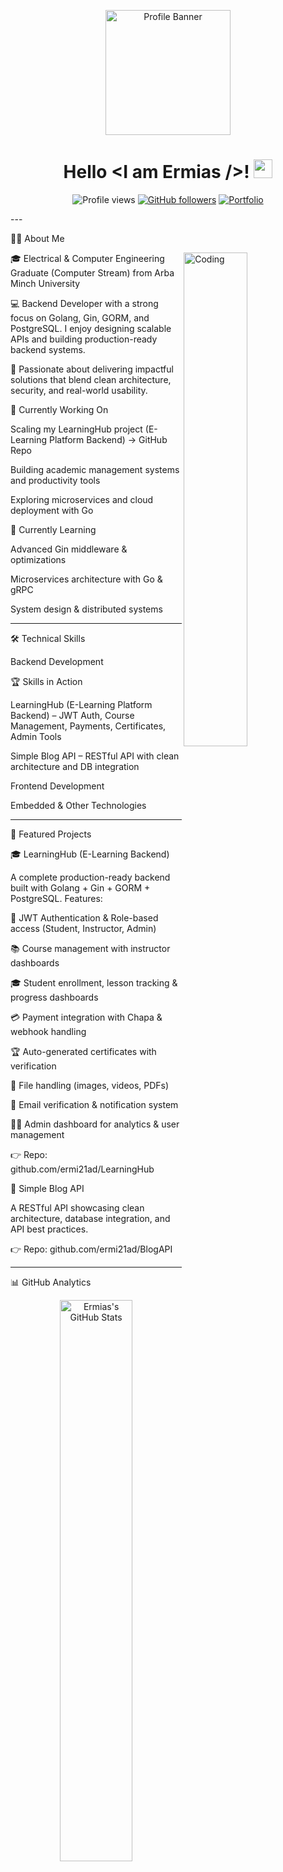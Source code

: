 <p align="center">
    <img width="200" src="https://avatars.githubusercontent.com/u/583231?v=4" alt="Profile Banner">
</p>
</p>  <h1 align="center">Hello &lt;I am Ermias /&gt;! <img src="https://raw.githubusercontent.com/MartinHeinz/MartinHeinz/master/wave.gif" width="30px"></h1>  <p align="center">  
  <img src="https://visitor-badge.glitch.me/badge?page_id=ErmiasAbebe.ErmiasAbebe" alt="Profile views">  
  <a href="https://github.com/ermi21ad"><img src="https://img.shields.io/github/followers/ermi21ad?label=Follow&style=social" alt="GitHub followers"></a>  
  <a href="https://ermias-abebe-portfolio.vercel.app/"><img src="https://img.shields.io/badge/Portfolio-Visit-blue" alt="Portfolio"></a>  
</p>  
---

👨‍💻 About Me

<img width="45%" align="right" alt="Coding" src="https://raw.githubusercontent.com/onimur/.github/master/.resources/git-header.svg">  🎓 Electrical & Computer Engineering Graduate (Computer Stream) from Arba Minch University

💻 Backend Developer with a strong focus on Golang, Gin, GORM, and PostgreSQL. I enjoy designing scalable APIs and building production-ready backend systems.

🚀 Passionate about delivering impactful solutions that blend clean architecture, security, and real-world usability.

🔭 Currently Working On

Scaling my LearningHub project (E-Learning Platform Backend) → GitHub Repo

Building academic management systems and productivity tools

Exploring microservices and cloud deployment with Go


🌱 Currently Learning

Advanced Gin middleware & optimizations

Microservices architecture with Go & gRPC

System design & distributed systems



---

🛠️ Technical Skills

Backend Development








🏆 Skills in Action

LearningHub (E-Learning Platform Backend) – JWT Auth, Course Management, Payments, Certificates, Admin Tools

Simple Blog API – RESTful API with clean architecture and DB integration


Frontend Development








Embedded & Other Technologies









---

🚀 Featured Projects

🎓 LearningHub (E-Learning Backend)

A complete production-ready backend built with Golang + Gin + GORM + PostgreSQL.
Features:

🔐 JWT Authentication & Role-based access (Student, Instructor, Admin)

📚 Course management with instructor dashboards

🎓 Student enrollment, lesson tracking & progress dashboards

💳 Payment integration with Chapa & webhook handling

🏆 Auto-generated certificates with verification

📂 File handling (images, videos, PDFs)

📧 Email verification & notification system

👨‍💼 Admin dashboard for analytics & user management


👉 Repo: github.com/ermi21ad/LearningHub

📰 Simple Blog API

A RESTful API showcasing clean architecture, database integration, and API best practices.

👉 Repo: github.com/ermi21ad/BlogAPI


---

📊 GitHub Analytics

<p align="center">  
  <img width="48%" src="https://github-readme-stats.vercel.app/api?username=ermi21ad&show_icons=true&theme=tokyonight&hide_border=true" alt="Ermias's GitHub Stats" />  
  <img width="48%" src="https://github-readme-streak-stats.herokuapp.com/?user=ermi21ad&theme=tokyonight&hide_border=true" alt="Ermias's GitHub Streak" />  
</p>  <p align="center">  
  <img width="48%" src="https://github-readme-stats.vercel.app/api/top-langs/?username=ermi21ad&layout=compact&theme=tokyonight&hide_border=true" alt="Top Languages" />  
  <img width="48%" src="https://github-readme-activity-graph.vercel.app/graph?username=ermi21ad&theme=tokyonight&hide_border=true" alt="GitHub Activity Graph" />  
</p>  
---

🏆 Certifications & Leadership

🥇 Leadership – Head of Food Sector, Arba Minch University Students Union

📚 Infoken Member – Arba Minch University Book and Information Center

🧭 DAAP Trainee – Career skills program by Dereja.com

🚀 Entrepreneurship Training – Business and innovation fundamentals

✅ Certified Embedded Systems & Arduino Trainer – Specialized in microcontrollers, sensor integration, and prototyping



---

📫 Let's Connect

<p align="center">  
  <a href="https://www.linkedin.com/in/ermias-abebe-zewdie">  
    <img src="https://img.shields.io/badge/LinkedIn-0077B5?style=for-the-badge&logo=linkedin&logoColor=white" alt="LinkedIn">  
  </a>  
  <a href="mailto:ermiasabebezewdie@gmail.com">  
    <img src="https://img.shields.io/badge/Email-D14836?style=for-the-badge&logo=gmail&logoColor=white" alt="Email">  
  </a>  
  <a href="https://ermias-abebe-portfolio.vercel.app/">  
    <img src="https://img.shields.io/badge/Portfolio-000000?style=for-the-badge&logo=About.me&logoColor=white" alt="Portfolio">  
  </a>  
  <a href="https://github.com/ermi21ad">  
    <img src="https://img.shields.io/badge/GitHub-100000?style=for-the-badge&logo=github&logoColor=white" alt="GitHub">  
  </a>  
</p>  
---

<p align="center">  
  <img src="https://readme-jokes.vercel.app/api?theme=tokyonight&hideBorder" alt="Jokes Card">  
</p>  <p align="center">  
  <i>Thank you for visiting my profile! Feel free to explore my repositories and get in touch.</i>  
</p>  
